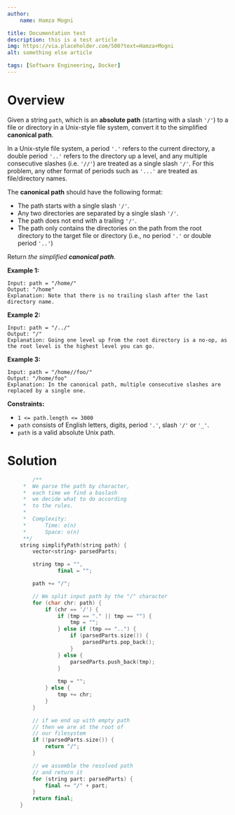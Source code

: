 ```yaml
---
author:
    name: Hamza Mogni

title: Documentation test
description: this is a test article
img: https://via.placeholder.com/500?text=Hamza+Mogni
alt: something else article

tags: [Software Engineering, Docker]
---
```


# Overview

Given a string `path`, which is an **absolute path** (starting with a slash `'/'`) to a file or directory in a Unix-style file system, convert it to the simplified **canonical path**.

In a Unix-style file system, a period `'.'` refers to the current directory, a double period `'..'` refers to the directory up a level, and any multiple consecutive slashes (i.e. `'//'`) are treated as a single slash `'/'`. For this problem, any other format of periods such as `'...'` are treated as file/directory names.

The **canonical path** should have the following format:

- The path starts with a single slash `'/'`.
- Any two directories are separated by a single slash `'/'`.
- The path does not end with a trailing `'/'`.
- The path only contains the directories on the path from the root directory to the target file or directory (i.e., no period `'.'` or double period `'..'`)

Return *the simplified **canonical path***.

**Example 1:**

```
Input: path = "/home/"
Output: "/home"
Explanation: Note that there is no trailing slash after the last directory name.

```

**Example 2:**

```
Input: path = "/../"
Output: "/"
Explanation: Going one level up from the root directory is a no-op, as the root level is the highest level you can go.

```

**Example 3:**

```
Input: path = "/home//foo/"
Output: "/home/foo"
Explanation: In the canonical path, multiple consecutive slashes are replaced by a single one.

```

**Constraints:**

- `1 <= path.length <= 3000`
- `path` consists of English letters, digits, period `'.'`, slash `'/'` or `'_'`.
- `path` is a valid absolute Unix path.

# Solution

```cpp
		/**
     *  We parse the path by character, 
     *  each time we find a baslash
     *  we decide what to do according
     *  to the rules.
     * 
     *  Complexity:
     *      Time: o(n)
     *      Space: o(n)
     **/
    string simplifyPath(string path) {
        vector<string> parsedParts;

        string tmp = "",
                final = "";

        path += "/";

        // We split input path by the "/" character
        for (char chr: path) {
            if (chr == '/') {
                if (tmp == "." || tmp == "") {
                    tmp = "";
                } else if (tmp == "..") {
                    if (parsedParts.size()) {
                        parsedParts.pop_back();
                    }
                } else {
                    parsedParts.push_back(tmp);
                }
                
                tmp = "";
            } else {
                tmp += chr;
            }
        }

        // if we end up with empty path
        // then we are at the root of
        // our filesystem
        if (!parsedParts.size()) {
            return "/";
        }

        // we assemble the resolved path
        // and return it
        for (string part: parsedParts) {
            final += "/" + part;
        }
        return final;
    }
```
